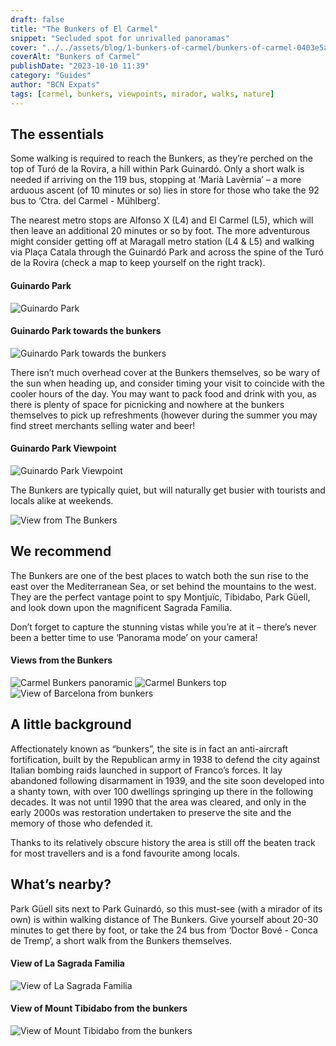 ```yaml
---
draft: false
title: "The Bunkers of El Carmel"
snippet: "Secluded spot for unrivalled panoramas"
cover: "../../assets/blog/1-bunkers-of-carmel/bunkers-of-carmel-0403e5a4.jpg"
coverAlt: "Bunkers of Carmel"
publishDate: "2023-10-10 11:39"
category: "Guides"
author: "BCN Expats"
tags: [carmel, bunkers, viewpoints, mirador, walks, nature]
---
```


## The essentials
Some walking is required to reach the Bunkers, as they’re perched on the top of Turó de la Rovira, a hill within Park Guinardó. Only a short walk is needed if arriving on the 119 bus, stopping at ‘Marià Lavèrnia’ – a more arduous ascent (of 10 minutes or so) lies in store for those who take the 92 bus to ‘Ctra. del Carmel - Mühlberg’.

The nearest metro stops are Alfonso X (L4) and El Carmel (L5), which will then leave an additional 20 minutes or so by foot. The more adventurous might consider getting off at Maragall metro station (L4 & L5) and walking via Plaça Catala through the Guinardó Park and across the spine of the Turó de la Rovira (check a map to keep yourself on the right track).

#### Guinardo Park
![Guinardo Park](../../assets/blog/1-bunkers-of-carmel/guinardo-park-4146f5a3.jpg)


#### Guinardo Park towards the bunkers
![Guinardo Park towards the bunkers](../../assets/blog/1-bunkers-of-carmel/guinardo-park-towards-the-bunkers-7fcdf191.jpg)


There isn’t much overhead cover at the Bunkers themselves, so be wary of the sun when heading up, and consider timing your visit to coincide with the cooler hours of the day. You may want to pack food and drink with you, as there is plenty of space for picnicking and nowhere at the bunkers themselves to pick up refreshments (however during the summer you may find street merchants selling water and beer!

#### Guinardo Park Viewpoint
![Guinardo Park Viewpoint](../../assets/blog/1-bunkers-of-carmel/guinardo-park-viewpoint-9670ad7b.jpg)

The Bunkers are typically quiet, but will naturally get busier with tourists and locals alike at weekends.



![View from The Bunkers](../../assets/blog/1-bunkers-of-carmel/the-view-from-the-bunkers-bc202480.jpg)



## We recommend
The Bunkers are one of the best places to watch both the sun rise to the east over the Mediterranean Sea, or set behind the mountains to the west. They are the perfect vantage point to spy Montjuïc, Tibidabo, Park Güell, and look down upon the magnificent Sagrada Familia.

Don’t forget to capture the stunning vistas while you’re at it – there’s never been a better time to use ‘Panorama mode’ on your camera!

#### Views from the Bunkers
![Carmel Bunkers panoramic](../../assets/blog/1-bunkers-of-carmel/the-view-from-the-bunkers-923a409e.jpg)
![Carmel Bunkers top](../../assets/blog/1-bunkers-of-carmel/the-view-from-the-bunkers-2e21176b.jpg)
![View of Barcelona from bunkers](../../assets/blog/1-bunkers-of-carmel/the-view-from-the-bunkers-7c5238dc.jpg)


## A little background
Affectionately known as “bunkers”, the site is in fact an anti-aircraft fortification, built by the Republican army in 1938 to defend the city against Italian bombing raids launched in support of Franco’s forces. It lay abandoned following disarmament in 1939, and the site soon developed into a shanty town, with over 100 dwellings springing up there in the following decades. It was not until 1990 that the area was cleared, and only in the early 2000s was restoration undertaken to preserve the site and the memory of those who defended it.

Thanks to its relatively obscure history the area is still off the beaten track for most travellers and is a fond favourite among locals.

## What’s nearby?
Park Güell sits next to Park Guinardó, so this must-see (with a mirador of its own) is within walking distance of The Bunkers. Give yourself about 20-30 minutes to get there by foot, or take the 24 bus from ‘Doctor Bové - Conca de Tremp’, a short walk from the Bunkers themselves.

#### View of La Sagrada Familia
![View of La Sagrada Familia](../../assets/blog/1-bunkers-of-carmel/view-of-sagrada-9e13650f.jpg)

#### View of Mount Tibidabo from the bunkers
![View of Mount Tibidabo from the bunkers](../../assets/blog/1-bunkers-of-carmel/view-of-tibidabo-a2355f90.jpg)